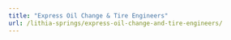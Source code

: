 ```yaml
---
title: "Express Oil Change & Tire Engineers"
url: /lithia-springs/express-oil-change-and-tire-engineers/
---
```

